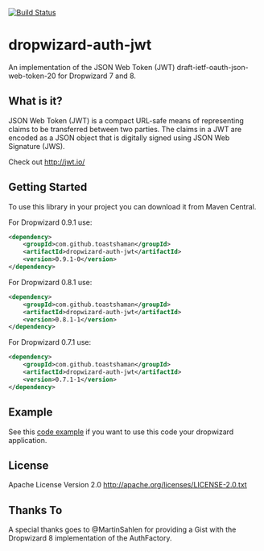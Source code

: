 [![Build Status](https://travis-ci.org/ToastShaman/dropwizard-auth-jwt.svg?branch=master)](https://travis-ci.org/ToastShaman/dropwizard-auth-jwt)

# dropwizard-auth-jwt

An implementation of the JSON Web Token (JWT) draft-ietf-oauth-json-web-token-20 for Dropwizard 7 and 8.

## What is it?
JSON Web Token (JWT) is a compact URL-safe means of representing claims to be transferred between two parties.
The claims in a JWT are encoded as a JSON object that is digitally signed using JSON Web Signature (JWS).

Check out http://jwt.io/

## Getting Started

To use this library in your project you can download it from Maven Central.

For Dropwizard 0.9.1 use:
```xml
<dependency>
    <groupId>com.github.toastshaman</groupId>
    <artifactId>dropwizard-auth-jwt</artifactId>
    <version>0.9.1-0</version>
</dependency>
```

For Dropwizard 0.8.1 use:

```xml
<dependency>
    <groupId>com.github.toastshaman</groupId>
    <artifactId>dropwizard-auth-jwt</artifactId>
    <version>0.8.1-1</version>
</dependency>
```

For Dropwizard 0.7.1 use:

```xml
<dependency>
    <groupId>com.github.toastshaman</groupId>
    <artifactId>dropwizard-auth-jwt</artifactId>
    <version>0.7.1-1</version>
</dependency>
```

## Example
See this [code example](https://github.com/ToastShaman/dropwizard-auth-jwt/tree/master/src/test/java/com/github/toastshaman/dropwizard/auth/jwt/example) 
if you want to use this code your dropwizard application.

## License
Apache License Version 2.0 
http://apache.org/licenses/LICENSE-2.0.txt

## Thanks To
A special thanks goes to @MartinSahlen for providing a Gist with the Dropwizard 8 implementation of the AuthFactory.